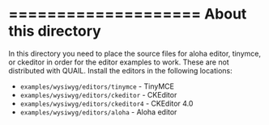 ====================
About this directory
====================

In this directory you need to place the source files for aloha editor, tinymce, or ckeditor in order for the editor examples to work. These are not distributed with QUAIL. Install the editors in the following locations:

- `examples/wysiwyg/editors/tinymce` - TinyMCE
- `examples/wysiwyg/editors/ckeditor` - CKEditor
- `examples/wysiwyg/editors/ckeditor4` - CKEditor 4.0
- `examples/wysiwyg/editors/aloha` - Aloha editor